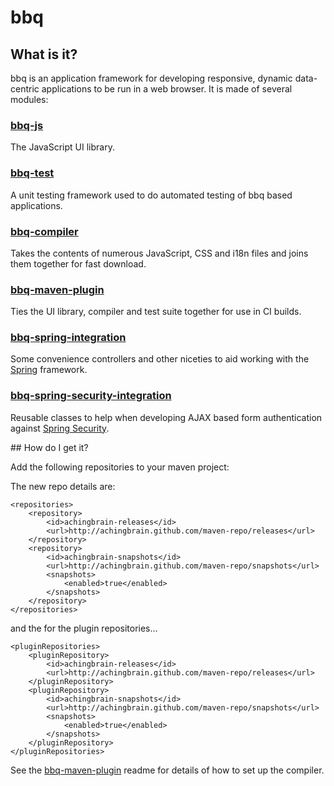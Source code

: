 # bbq

## What is it?

bbq is an application framework for developing responsive, dynamic data-centric applications to be run in a web browser.  It is made of several modules:

### [bbq-js](https://github.com/achingbrain/bbq/tree/master/bbq-js)

The JavaScript UI library.

### [bbq-test](https://github.com/achingbrain/bbq/tree/master/bbq-test)

A unit testing framework used to do automated testing of bbq based applications.

### [bbq-compiler](https://github.com/achingbrain/bbq/tree/master/bbq-compiler)

Takes the contents of numerous JavaScript, CSS and i18n files and joins them together for fast download.

### [bbq-maven-plugin](https://github.com/achingbrain/bbq/tree/master/bbq-maven-plugin)

Ties the UI library, compiler and test suite together for use in CI builds.

### [bbq-spring-integration](https://github.com/achingbrain/bbq/tree/master/bbq-spring-integration)

Some convenience controllers and other niceties to aid working with the [Spring](http://www.springsource.org/) framework. 

### [bbq-spring-security-integration](https://github.com/achingbrain/bbq/tree/master/bbq-spring-security-integration)

Reusable classes to help when developing AJAX based form authentication against [Spring Security](http://static.springsource.org/spring-security/site/).

## How do I get it?

Add the following repositories to your maven project:

The new repo details are:

	<repositories>
		<repository>
			<id>achingbrain-releases</id>
			<url>http://achingbrain.github.com/maven-repo/releases</url>
		</repository>
		<repository>
			<id>achingbrain-snapshots</id>
			<url>http://achingbrain.github.com/maven-repo/snapshots</url>
			<snapshots>
				<enabled>true</enabled>
			</snapshots>
		</repository>
	</repositories>

and the for the plugin repositories…

	<pluginRepositories>
		<pluginRepository>
			<id>achingbrain-releases</id>
			<url>http://achingbrain.github.com/maven-repo/releases</url>
		</pluginRepository>
		<pluginRepository>
			<id>achingbrain-snapshots</id>
			<url>http://achingbrain.github.com/maven-repo/snapshots</url>
			<snapshots>
				<enabled>true</enabled>
			</snapshots>
		</pluginRepository>
	</pluginRepositories>

See the [bbq-maven-plugin](https://github.com/achingbrain/bbq/tree/master/bbq-maven-plugin) readme for details of how to set up the compiler.